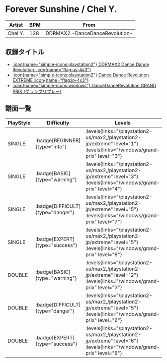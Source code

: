 # Forever Sunshine / Chel Y.

|Artist|BPM|From|
|------|---|----|
|Chel Y.|128|DDRMAX2 -DanceDanceRevolution-|

## 収録タイトル

- [:icon{name="simple-icons:playstation2"} DDRMAX2 Dance Dance Revolution :icon{name="flag:us-4x3"}](/playstation2-us/max2)
- [:icon{name="simple-icons:playstation2"} Dance Dance Revolution EXTREME :icon{name="flag:jp-4x3"}](/playstation2-jp/extreme)
- [:icon{name="simple-icons:windows"} DanceDanceRevolution GRAND PRIX (グランプリプレー)](/windows/grand-prix)

## 譜面一覧

|PlayStyle|Difficulty|Levels|Notes|Movie|
|---------|----------|------|-----|-----|
|SINGLE| :badge[BEGINNER]{type="info"}| :levels{links="/playstation2-us/max2,/playstation2-jp/extreme" level="1"} :levels{links="/windows/grand-prix" level="3"}|91/0||
|SINGLE| :badge[BASIC]{type="warning"}| :levels{links="/playstation2-us/max2,/playstation2-jp/extreme" level="3"} :levels{links="/windows/grand-prix" level="4"}|93/18||
|SINGLE| :badge[DIFFICULT]{type="danger"}| :levels{links="/playstation2-us/max2,/playstation2-jp/extreme" level="5"} :levels{links="/windows/grand-prix" level="7"}|155/24||
|SINGLE| :badge[EXPERT]{type="success"}| :levels{links="/playstation2-us/max2,/playstation2-jp/extreme" level="5"} :levels{links="/windows/grand-prix" level="8"}|181/23||
|DOUBLE| :badge[BASIC]{type="warning"}| :levels{links="/playstation2-us/max2,/playstation2-jp/extreme" level="2"} :levels{links="/windows/grand-prix" level="3"}|95/8||
|DOUBLE| :badge[DIFFICULT]{type="danger"}| :levels{links="/playstation2-us/max2,/playstation2-jp/extreme" level="5"} :levels{links="/windows/grand-prix" level="6"}|143/17||
|DOUBLE| :badge[EXPERT]{type="success"}| :levels{links="/playstation2-us/max2,/playstation2-jp/extreme" level="6"} :levels{links="/windows/grand-prix" level="8"}|182/17||
